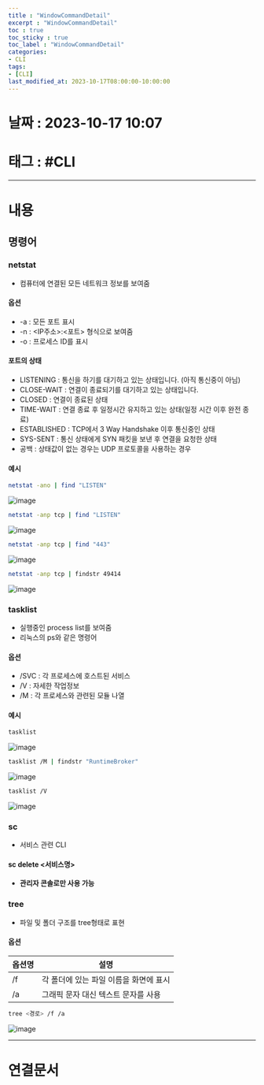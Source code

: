 ```yaml
---
title : "WindowCommandDetail"
excerpt : "WindowCommandDetail"
toc : true
toc_sticky : true
toc_label : "WindowCommandDetail"
categories:
- CLI
tags:
- [CLI]
last_modified_at: 2023-10-17T08:00:00-10:00:00
---
```


# 날짜 : 2023-10-17 10:07

# 태그 : #CLI
---

# 내용

## 명령어

### netstat
- 컴퓨터에 연결된 모든 네트워크 정보를 보여줌

#### 옵션
- -a : 모든 포트 표시
- -n : <IP주소>:<포트> 형식으로 보여줌
-  -o :  프로세스 ID를 표시

#### 포트의 상태
- LISTENING : 통신을 하기를 대기하고 있는 상태입니다. (아직 통신중이 아님)
- CLOSE-WAIT : 연결이 종료되기를 대기하고 있는 상태입니다.
- CLOSED : 연결이 종료된 상태
- TIME-WAIT : 연결 종료 후 일정시간 유지하고 있는 상태(일정 시간 이후 완전 종료)
- ESTABLISHED : TCP에서 3 Way Handshake 이후 통신중인 상태
- SYS-SENT : 통신 상태에게 SYN 패킷을 보낸 후 연결을 요청한 상태
- 공백 : 상태값이 없는 경우는 UDP 프로토콜을 사용하는 경우

#### 예시

```bash
netstat -ano | find "LISTEN"
```
  
![image](../../assets/images/FindListenPort.png)

```bash
netstat -anp tcp | find "LISTEN"
```
  
![image](../../assets/images/FindListenTCPPort.png)

```bash
netstat -anp tcp | find "443"
```
  
![image](../../assets/images/Find443Port.png)

```bash
netstat -anp tcp | findstr 49414
```
  
![image](../../assets/images/FindSpecificPort.png)

### tasklist
- 실행중인 process list를 보여줌
- 리눅스의 ps와 같은 명령어

#### 옵션
- /SVC : 각 프로세스에 호스트된 서비스
- /V : 자세한 작업정보
- /M : 각 프로세스와 관련된 모듈 나열

#### 예시

```bash
tasklist
```
  
![image](../../assets/images/Tasklist.png)

```bash
tasklist /M | findstr "RuntimeBroker"
```
  
![image](../../assets/images/TaskListRuntimeBroker.png)

```bash
tasklist /V
```
  
![image](../../assets/images/TaskListDetails.png)

### sc
- 서비스 관련 CLI

#### sc delete \<서비스명\>
- **관리자 콘솔로만 사용 가능**

### tree
- 파일 및 폴더 구조를 tree형태로 표현

#### 옵션

| 옵션명 | 설명                                   |
| ------ | -------------------------------------- |
| /f     | 각 폴더에 있는 파일 이름을 화면에 표시 |
| /a     | 그래픽 문자 대신 텍스트 문자를 사용    |

```bash
tree <경로> /f /a
```
  
![image](../../assets/images/TreeResult.png)

---

# 연결문서
